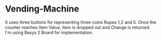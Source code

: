 # Vending-Machine
It uses three buttons for representing three coins Rupee 1,2 and 5. Once the counter reaches Item Value, Item is dropped out and Change is returned.
I'm using Basys 2 Board for implementation.
